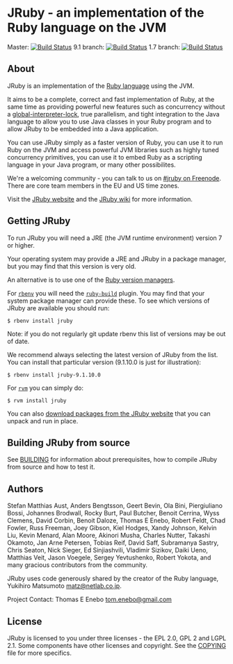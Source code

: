 # JRuby - an implementation of the Ruby language on the JVM

Master: [![Build Status](https://travis-ci.org/jruby/jruby.svg?branch=master)](https://travis-ci.org/jruby/jruby)
9.1 branch: [![Build Status](https://travis-ci.org/jruby/jruby.svg?branch=jruby-9.1)](https://travis-ci.org/jruby/jruby/branches)
1.7 branch: [![Build Status](https://travis-ci.org/jruby/jruby.svg?branch=jruby-1_7)](https://travis-ci.org/jruby/jruby/branches)

## About

JRuby is an implementation of the [Ruby language](http://www.ruby-lang.org)
using the JVM.

It aims to be a complete, correct and fast implementation of Ruby, at the same
time as providing powerful new features such as concurrency without a
[global-interpreter-lock](http://en.wikipedia.org/wiki/Global_Interpreter_Lock),
true parallelism, and tight integration to the Java language to allow you to
use Java classes in your Ruby program and to allow JRuby to be embedded into a
Java application.

You can use JRuby simply as a faster version of Ruby, you can use it to run Ruby
on the JVM and access powerful JVM libraries such as highly tuned concurrency
primitives, you can use it to embed Ruby as a scripting language in your Java
program, or many other possibilites.

We're a welcoming community - you can talk to us on [#jruby on Freenode](http://richard.esplins.org/siwi/2011/07/08/getting-started-freenode-irc/).
There are core team members in the EU and US time zones.

Visit the [JRuby website](http://jruby.org) and the [JRuby wiki](https://github.com/jruby/jruby/wiki)
for more information.

## Getting JRuby

To run JRuby you will need a JRE (the JVM runtime environment) version 7 or higher.

Your operating system may provide a JRE and JRuby in a package manager, but you may find that this
version is very old.

An alternative is to use one of the [Ruby version managers](https://www.ruby-lang.org/en/documentation/installation/#managers).

For [`rbenv`](https://github.com/sstephenson/rbenv) you will need the
[`ruby-build`](https://github.com/sstephenson/ruby-build) plugin. You may find that your system
package manager can provide these. To see which versions of JRuby are available you should run:

```
$ rbenv install jruby
```

Note: if you do not regularly git update rbenv this list of versions may be out of date.

We recommend always selecting the latest version of JRuby from the list.  You can install that particular version (9.1.10.0 is just for illustration):


```
$ rbenv install jruby-9.1.10.0
```

For [`rvm`](https://rvm.io) you can simply do:

```
$ rvm install jruby
```

You can also [download packages from the JRuby website](http://jruby.org/download) that
you can unpack and run in place.

## Building JRuby from source

See [BUILDING](BUILDING.md) for information about prerequisites, how to compile JRuby from source
and how to test it.

## Authors

Stefan Matthias Aust, Anders Bengtsson, Geert Bevin, Ola Bini,
 Piergiuliano Bossi, Johannes Brodwall, Rocky Burt, Paul Butcher,
 Benoit Cerrina, Wyss Clemens, David Corbin, Benoit Daloze, Thomas E Enebo,
 Robert Feldt, Chad Fowler, Russ Freeman, Joey Gibson, Kiel Hodges,
 Xandy Johnson, Kelvin Liu, Kevin Menard, Alan Moore, Akinori Musha,
 Charles Nutter, Takashi Okamoto, Jan Arne Petersen, Tobias Reif, David Saff,
 Subramanya Sastry, Chris Seaton, Nick Sieger, Ed Sinjiashvili, Vladimir Sizikov,
 Daiki Ueno, Matthias Veit, Jason Voegele, Sergey Yevtushenko, Robert Yokota,
   and many gracious contributors from the community.

JRuby uses code generously shared by the creator of the Ruby language,
Yukihiro Matsumoto <matz@netlab.co.jp>.

Project Contact: Thomas E Enebo <tom.enebo@gmail.com>

## License

JRuby is licensed to you under three licenses - the EPL 2.0, GPL 2 and LGPL 2.1.
Some components have other licenses and copyright. See the [COPYING](COPYING)
file for more specifics.
